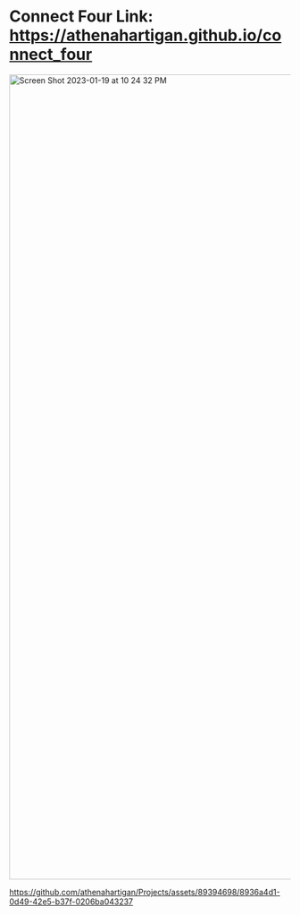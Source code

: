 # Connect Four Link: https://athenahartigan.github.io/connect_four

<img width="1440" alt="Screen Shot 2023-01-19 at 10 24 32 PM" src="https://user-images.githubusercontent.com/89394698/213611327-29f51484-d4ca-4bc4-9ace-d52751377fb0.png">

https://github.com/athenahartigan/Projects/assets/89394698/8936a4d1-0d49-42e5-b37f-0206ba043237
